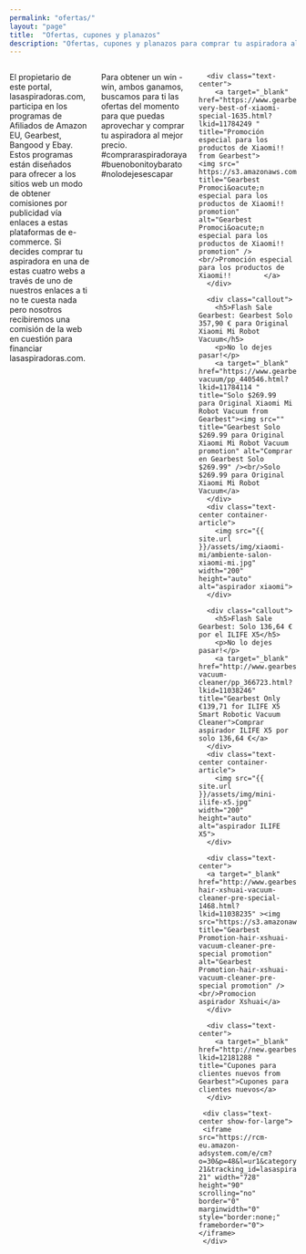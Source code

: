 ```yaml
---
permalink: "ofertas/"
layout: "page"
title:  "Ofertas, cupones y planazos"
description: "Ofertas, cupones y planazos para comprar tu aspiradora al mejor precio"
---
```

<main>
  <body>
    <div class="row intro">
      <div class="small-12 columns">
      <p class="lead">
        El propietario de este portal, lasaspiradoras.com, participa en los programas de Afiliados de Amazon EU, Gearbest, Bangood y Ebay. Estos programas están diseñados para ofrecer a los sitios web un modo de obtener comisiones por publicidad vía enlaces a estas plataformas de e-commerce. Si decides comprar tu aspiradora en una de estas cuatro webs a través de uno de nuestros enlaces a ti no te cuesta nada pero nosotros recibiremos una comisión de la web en cuestión para financiar lasaspiradoras.com.
      </p>
      <p class="lead">
        Para obtener un win - win, ambos ganamos, buscamos para ti las ofertas del momento para que puedas aprovechar y comprar tu aspiradora al mejor precio.
        #compraraspiradoraya
        #buenobonitoybarato
        #nolodejesescapar

      <div class="text-center">
        <a target="_blank" href="https://www.gearbest.com/promotion-very-best-of-xiaomi-special-1635.html?lkid=11784249 " title="Promoción especial para los productos de Xiaomi!! from Gearbest">         <img src=" https://s3.amazonaws.com/mailcache.appinthestore.com/A+Rosalia+linq/%E5%B0%8F%E7%B1%B3%E4%B8%93%E9%A2%98/728x90.jpg" title="Gearbest Promoci&oacute;n especial para los productos de Xiaomi!! promotion" alt="Gearbest Promoci&oacute;n especial para los productos de Xiaomi!! promotion" />         <br/>Promoción especial para los productos de Xiaomi!!        </a>           
      </div>

      <div class="callout">
        <h5>Flash Sale Gearbest: Gearbest Solo 357,90 € para Original Xiaomi Mi Robot Vacuum</h5>
        <p>No lo dejes pasar!</p>
        <a target="_blank" href="https://www.gearbest.com/robot-vacuum/pp_440546.html?lkid=11784114 " title="Solo $269.99 para Original Xiaomi Mi Robot Vacuum from Gearbest"><img src="" title="Gearbest Solo $269.99 para Original Xiaomi Mi Robot Vacuum promotion" alt="Comprar en Gearbest Solo $269.99" /><br/>Solo $269.99 para Original Xiaomi Mi Robot Vacuum</a>
      </div>
      <div class="text-center container-article">
        <img src="{{ site.url }}/assets/img/xiaomi-mi/ambiente-salon-xiaomi-mi.jpg" width="200" height="auto" alt="aspirador xiaomi">
      </div>

      <div class="callout">
        <h5>Flash Sale Gearbest: Solo 136,64 € por el ILIFE X5</h5>
        <p>No lo dejes pasar!</p>
        <a target="_blank" href="http://www.gearbest.com/robotic-vacuum-cleaner/pp_366723.html?lkid=11038246" title="Gearbest Only €139,71 for ILIFE X5 Smart Robotic Vacuum Cleaner">Comprar aspirador ILIFE X5 por solo 136,64 €</a>
      </div>
      <div class="text-center container-article">
        <img src="{{ site.url }}/assets/img/mini-ilife-x5.jpg" width="200" height="auto" alt="aspirador ILIFE X5">
      </div>

      <div class="text-center">
      <a target="_blank" href="http://www.gearbest.com/promotion-hair-xshuai-vacuum-cleaner-pre-special-1468.html?lkid=11038235" ><img src="https://s3.amazonaws.com/mailcache.appinthestore.com/xiaoshuai/200.200.jpg" title="Gearbest Promotion-hair-xshuai-vacuum-cleaner-pre-special promotion" alt="Gearbest Promotion-hair-xshuai-vacuum-cleaner-pre-special promotion" /><br/>Promocion aspirador Xshuai</a>
      </div>

      <div class="text-center">
        <a target="_blank" href="http://new.gearbest.com/?lkid=12181288 " title="Cupones para clientes nuevos from Gearbest">Cupones para clientes nuevos</a>   
      </div>

     <div class="text-center show-for-large">
     <iframe src="https://rcm-eu.amazon-adsystem.com/e/cm?o=30&p=48&l=ur1&category=hogar&banner=02EHMJ8M1XQ7RDH9GQ02&f=ifr&linkID=aeee99b18e8c9de4f6888daf5315e0b5&t=lasaspirad-21&tracking_id=lasaspirad-21" width="728" height="90" scrolling="no" border="0" marginwidth="0" style="border:none;" frameborder="0"></iframe>
     </div>
